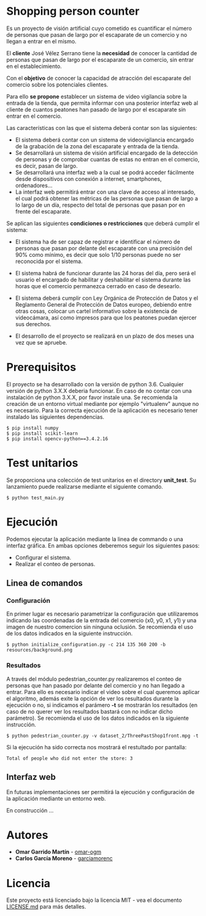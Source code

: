# Shopping person counter

Es un proyecto de visión artificial cuyo cometido es cuantificar el número de personas que pasan de largo por el escaparate de un comercio y no llegan a entrar en el mismo.

El **cliente** José Vélez Serrano tiene la **necesidad** de conocer la cantidad de personas que pasan
de largo por el escaparate de un comercio, sin entrar en el establecimiento. 

Con el **objetivo** de conocer la capacidad de atracción del escaparate del comercio sobre los potenciales clientes.

Para ello **se propone** establecer un sistema de video vigilancia sobre la entrada de la tienda, que permita informar con una posterior interfaz web al cliente de cuantos peatones han pasado de largo por el escaparate sin entrar en el comercio.


Las características con las que el sistema deberá contar son las siguientes:

- El sistema deberá contar con un sistema de videovigilancia encargado de la grabación de la zona del escaparate y
entrada de la tienda.
- Se desarrollará un sistema de visión artificial encargado de la detección de personas y de comprobar cuantas de
estas no entran en el comercio, es decir, pasan de largo.
- Se desarrollará una interfaz web a la cual se podrá acceder fácilmente desde dispositivos con conexión a internet,
smartphones, ordenadores…
- La interfaz web permitirá entrar con una clave de acceso al interesado, el cual podrá obtener las métricas de las
personas que pasan de largo a lo largo de un día, respecto del total de personas que pasan por en frente del
escaparate.

Se aplican las siguientes **condiciones o restricciones** que deberá cumplir el sistema:

- El sistema ha de ser capaz de registrar e identificar el número de personas que pasan por delante del escaparate
con una precisión del 90% como mínimo, es decir que solo 1/10 personas puede no ser reconocida por el sistema.

- El sistema habrá de funcionar durante las 24 horas del día, pero será el usuario el encargado de habilitar y
deshabilitar el sistema durante las horas que el comercio permanezca cerrado en caso de desearlo.
- El sistema deberá cumplir con Ley Orgánica de Protección de Datos y el Reglamento General de Protección de
Datos europeo, debiendo entre otras cosas, colocar un cartel informativo sobre la existencia de videocámara, así
como impresos para que los peatones puedan ejercer sus derechos.
- El desarrollo de el proyecto se realizará en un plazo de dos meses una vez que se apruebe.

# Prerequisitos
El proyecto se ha desarrollado con la versión de python 3.6. Cualquier versión de python 3.X.X deberia funcionar.
En caso de no contar con una instalación de python 3.X.X, por favor instale una.
Se recomienda la creación de un entorno virtual mediante por ejemplo "virtualenv" aunque no es necesario.
Para la correcta ejecución de la aplicación es necesario tener instalado las siguientes dependencias.

```
$ pip install numpy
$ pip install scikit-learn
$ pip install opencv-python==3.4.2.16
```



# Test unitarios

Se proporciona una colección de test unitarios en el directory **unit_test**. Su lanzamiento puede realizarse mediante el siguiente comando.

``$ python test_main.py``

# Ejecución

Podemos ejecutar la aplicación mediante la linea de commando o una interfaz gráfica. En ambas opciones deberemos seguir los siguientes pasos:

* Configurar el sistema.
* Realizar el conteo de personas.

## Linea de comandos

### Configuración
En primer lugar es necesario parametrizar la configuración que utilizaremos indicando las coordenadas de la entrada del comercio (x0, y0, x1, y1) y una imagen de nuestro comercion sin ninguna oclusión. Se recomienda el uso de los datos indicados en la siguiente instrucción.

``$ python initialize_configuration.py -c 214 135 360 200 -b resources/background.png``


### Resultados
A través del módulo pedestrian_counter.py realizaremos el conteo de personas que han pasado por delante del comercio y no han llegado a entrar. Para ello es necesario indicar el video sobre el cual queremos aplicar el algoritmo, además exite la opción de ver los resultados durante la ejecución o no, si indicamos el parámero **-t** se mostrarán los resultados (en caso de no querer ver los resultados bastará con no indicar dicho parámetro). Se recomienda el uso de los datos indicados en la siguiente instrucción.

``$ python pedestrian_counter.py -v dataset_2/ThreePastShop1front.mpg -t``

Si la ejecución ha sido correcta nos mostrará el restultado por pantalla:

``Total of people who did not enter the store: 3``


## Interfaz web

En futuras implementaciones ser permitirá la ejecución y configuración de la aplicación mediante un entorno web.

En construcción ...

# Autores

* **Omar Garrido Martín** - [omar-ogm](https://github.com/omar-ogm)
* **Carlos García Moreno** - [garciamorenc](https://github.com/garciamorenc)

# Licencia

Este proyecto está licenciado bajo la licencia MIT - vea el documento [LICENSE.md](LICENSE) para más detalles.
